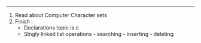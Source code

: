 
---
1. Read about Computer Character sets
2. Finish :
	- Declarations topic is c
	- SIngly linked list operations
			\- searching
			\- inserting
			\- deleting